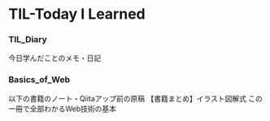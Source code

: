 # TIL-Today I Learned

### TIL_Diary
今日学んだことのメモ・日記

### Basics_of_Web
以下の書籍のノート・Qiitaアップ前の原稿
【書籍まとめ】イラスト図解式 この一冊で全部わかるWeb技術の基本

